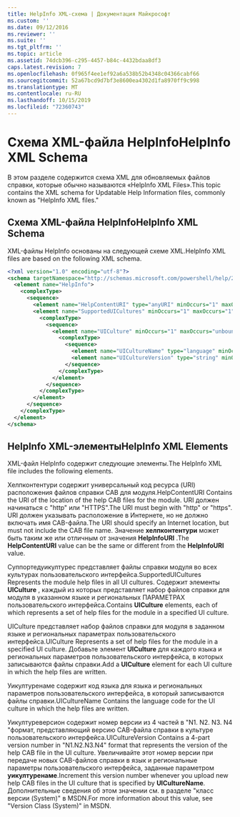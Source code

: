 ```yaml
---
title: HelpInfo XML-схема | Документация Майкрософт
ms.custom: ''
ms.date: 09/12/2016
ms.reviewer: ''
ms.suite: ''
ms.tgt_pltfrm: ''
ms.topic: article
ms.assetid: 74dcb396-c295-4457-b84c-4432bdaa8df3
caps.latest.revision: 7
ms.openlocfilehash: 0f965f4ee1ef92a6a538b52b4348c04366cabf66
ms.sourcegitcommit: 52a67bcd9d7bf3e8600ea4302d1fa8970ff9c998
ms.translationtype: MT
ms.contentlocale: ru-RU
ms.lasthandoff: 10/15/2019
ms.locfileid: "72360743"
---
```

# <a name="helpinfo-xml-schema"></a><span data-ttu-id="a67d7-102">Схема XML-файла HelpInfo</span><span class="sxs-lookup"><span data-stu-id="a67d7-102">HelpInfo XML Schema</span></span>

<span data-ttu-id="a67d7-103">В этом разделе содержится схема XML для обновляемых файлов справки, которые обычно называются «HelpInfo XML Files».</span><span class="sxs-lookup"><span data-stu-id="a67d7-103">This topic contains the XML schema for Updatable Help Information files, commonly known as "HelpInfo XML files."</span></span>

## <a name="helpinfo-xml-schema"></a><span data-ttu-id="a67d7-104">Схема XML-файла HelpInfo</span><span class="sxs-lookup"><span data-stu-id="a67d7-104">HelpInfo XML Schema</span></span>

<span data-ttu-id="a67d7-105">XML-файлы HelpInfo основаны на следующей схеме XML.</span><span class="sxs-lookup"><span data-stu-id="a67d7-105">HelpInfo XML files are based on the following XML schema.</span></span>

```xml
<?xml version="1.0" encoding="utf-8"?>
<schema targetNamespace="http://schemas.microsoft.com/powershell/help/2010/05" xmlns="http://www.w3.org/2001/XMLSchema">
  <element name="HelpInfo">
    <complexType>
      <sequence>
        <element name="HelpContentURI" type="anyURI" minOccurs="1" maxOccurs="1" />
        <element name="SupportedUICultures" minOccurs="1" maxOccurs="1">
          <complexType>
            <sequence>
              <element name="UICulture" minOccurs="1" maxOccurs="unbounded">
                <complexType>
                  <sequence>
                    <element name="UICultureName" type="language" minOccurs="1" maxOccurs="1" />
                    <element name="UICultureVersion" type="string" minOccurs="1" maxOccurs="1" />
                  </sequence>
                </complexType>
              </element>
            </sequence>
          </complexType>
        </element>
      </sequence>
    </complexType>
  </element>
</schema>
```

## <a name="helpinfo-xml-elements"></a><span data-ttu-id="a67d7-106">HelpInfo XML-элементы</span><span class="sxs-lookup"><span data-stu-id="a67d7-106">HelpInfo XML Elements</span></span>

<span data-ttu-id="a67d7-107">XML-файл HelpInfo содержит следующие элементы.</span><span class="sxs-lookup"><span data-stu-id="a67d7-107">The HelpInfo XML file includes the following elements.</span></span>

<span data-ttu-id="a67d7-108">Хелпконтентури содержит универсальный код ресурса (URI) расположения файлов справки CAB для модуля.</span><span class="sxs-lookup"><span data-stu-id="a67d7-108">HelpContentURI Contains the URI of the location of the help CAB files for the module.</span></span> <span data-ttu-id="a67d7-109">URI должен начинаться с "http" или "HTTPS".</span><span class="sxs-lookup"><span data-stu-id="a67d7-109">The URI must begin with "http" or "https".</span></span> <span data-ttu-id="a67d7-110">URI должен указывать расположение в Интернете, но не должно включать имя CAB-файла.</span><span class="sxs-lookup"><span data-stu-id="a67d7-110">The URI should specify an Internet location, but must not include the CAB file name.</span></span> <span data-ttu-id="a67d7-111">Значение **хелпконтентури** может быть таким же или отличным от значения **HelpInfoURI** .</span><span class="sxs-lookup"><span data-stu-id="a67d7-111">The **HelpContentURI** value can be the  same or different from the **HelpInfoURI** value.</span></span>

<span data-ttu-id="a67d7-112">Суппортедуикултурес представляет файлы справки модуля во всех культурах пользовательского интерфейса.</span><span class="sxs-lookup"><span data-stu-id="a67d7-112">SupportedUICultures Represents the module help files in all UI cultures.</span></span> <span data-ttu-id="a67d7-113">Содержит элементы **UICulture** , каждый из которых представляет набор файлов справки для модуля в указанном языке и региональных ПАРАМЕТРАХ пользовательского интерфейса.</span><span class="sxs-lookup"><span data-stu-id="a67d7-113">Contains **UICulture** elements, each of which represents a set of help files for the module in a specified UI culture.</span></span>

<span data-ttu-id="a67d7-114">UICulture представляет набор файлов справки для модуля в заданном языке и региональных параметрах пользовательского интерфейса.</span><span class="sxs-lookup"><span data-stu-id="a67d7-114">UICulture Represents a set of help files for the module in a specified UI culture.</span></span> <span data-ttu-id="a67d7-115">Добавьте элемент **UICulture** для каждого языка и региональных параметров пользовательского интерфейса, в которых записываются файлы справки.</span><span class="sxs-lookup"><span data-stu-id="a67d7-115">Add a **UICulture** element for each UI culture in which the help files are written.</span></span>

<span data-ttu-id="a67d7-116">Уикултуренаме содержит код языка для языка и региональных параметров пользовательского интерфейса, в который записываются файлы справки.</span><span class="sxs-lookup"><span data-stu-id="a67d7-116">UICultureName Contains the language code for the UI culture in which the help files are written.</span></span>

<span data-ttu-id="a67d7-117">Уикултуреверсион содержит номер версии из 4 частей в "N1. N2. N3. N4 "формат, представляющий версию CAB-файла справки в культуре пользовательского интерфейса.</span><span class="sxs-lookup"><span data-stu-id="a67d7-117">UICultureVersion Contains a 4-part version number in "N1.N2.N3.N4" format that represents the version of the help CAB file in the UI culture.</span></span> <span data-ttu-id="a67d7-118">Увеличивайте этот номер версии при передаче новых CAB-файлов справки в язык и региональные параметры пользовательского интерфейса, заданные параметром **уикултуренаме**.</span><span class="sxs-lookup"><span data-stu-id="a67d7-118">Increment this version number whenever you upload new help CAB files in the UI culture that is specified by **UICultureName**.</span></span> <span data-ttu-id="a67d7-119">Дополнительные сведения об этом значении см. в разделе "класс версии (System)" в MSDN.</span><span class="sxs-lookup"><span data-stu-id="a67d7-119">For more information about this value, see "Version Class (System)" in MSDN.</span></span>